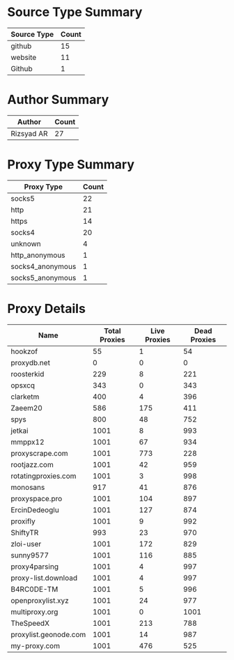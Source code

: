 # Source Type Summary

| Source Type | Count |
|-------------|-------|
| github | 15 |
| website | 11 |
| Github | 1 |


# Author Summary

| Author | Count |
|--------|-------|
| Rizsyad AR | 27 |


# Proxy Type Summary

| Proxy Type | Count |
|------------|-------|
| socks5 | 22 |
| http | 21 |
| https | 14 |
| socks4 | 20 |
| unknown | 4 |
| http_anonymous | 1 |
| socks4_anonymous | 1 |
| socks5_anonymous | 1 |


# Proxy Details

| Name | Total Proxies | Live Proxies | Dead Proxies |
|------|---------------|--------------|---------------|
| hookzof | 55 | 1 | 54 |
| proxydb.net | 0 | 0 | 0 |
| roosterkid | 229 | 8 | 221 |
| opsxcq | 343 | 0 | 343 |
| clarketm | 400 | 4 | 396 |
| Zaeem20 | 586 | 175 | 411 |
| spys | 800 | 48 | 752 |
| jetkai | 1001 | 8 | 993 |
| mmppx12 | 1001 | 67 | 934 |
| proxyscrape.com | 1001 | 773 | 228 |
| rootjazz.com | 1001 | 42 | 959 |
| rotatingproxies.com | 1001 | 3 | 998 |
| monosans | 917 | 41 | 876 |
| proxyspace.pro | 1001 | 104 | 897 |
| ErcinDedeoglu | 1001 | 127 | 874 |
| proxifly | 1001 | 9 | 992 |
| ShiftyTR | 993 | 23 | 970 |
| zloi-user | 1001 | 172 | 829 |
| sunny9577 | 1001 | 116 | 885 |
| proxy4parsing | 1001 | 4 | 997 |
| proxy-list.download | 1001 | 4 | 997 |
| B4RC0DE-TM | 1001 | 5 | 996 |
| openproxylist.xyz | 1001 | 24 | 977 |
| multiproxy.org | 1001 | 0 | 1001 |
| TheSpeedX | 1001 | 213 | 788 |
| proxylist.geonode.com | 1001 | 14 | 987 |
| my-proxy.com | 1001 | 476 | 525 |
